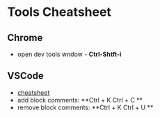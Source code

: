 # Tools Cheatsheet

## Chrome
  * open dev tools wndow - **Ctrl-Shtft-i**
  
## VSCode
 * [cheatsheet](https://code.visualstudio.com/shortcuts/keyboard-shortcuts-windows.pdf)
 * add block comments:  **Ctrl + K Ctrl + C **
 * remove block comments:  **Ctrl + K Ctrl + U **
  
